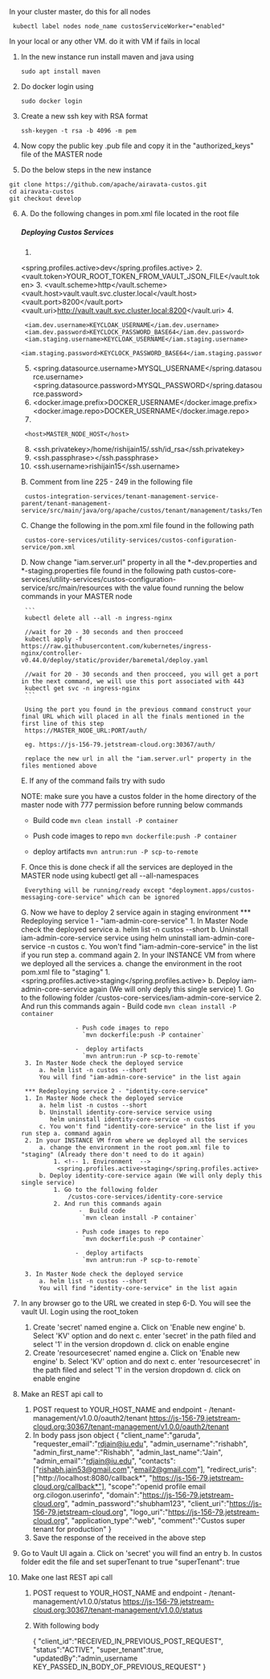 In your cluster master, do this for all nodes

` kubectl label nodes node_name custosServiceWorker="enabled"`


In your local or any other VM. do it with VM if fails in local
1. In the new instance run install maven and java using
    
    ```
    sudo apt install maven
    ```

2. Do docker login using 
    
    ```
    sudo docker login
    ```

3. Create a new ssh key with RSA format

    ```
    ssh-keygen -t rsa -b 4096 -m pem
    ```

4. Now copy the public key .pub file and copy it in the "authorized_keys" file of the MASTER node

5. Do the below steps in the new instance
    
```
git clone https://github.com/apache/airavata-custos.git
cd airavata-custos
git checkout develop
```

6. 
   A. Do the following changes in pom.xml file located in the root file

    ##### Deploying Custos Services
    1. <!-- 1. Environment  -->
    <spring.profiles.active>dev</spring.profiles.active>
    2.  <!-- 2. Vault root_token -->
        <vault.token>YOUR_ROOT_TOKEN_FROM_VAULT_JSON_FILE</vault.token>
    3.  <!-- 3. Below values are static-->
        <vault.scheme>http</vault.scheme>
        <vault.host>vault.vault.svc.cluster.local</vault.host>
        <vault.port>8200</vault.port>
        <vault.uri>http://vault.vault.svc.cluster.local:8200</vault.uri>
    4. <!-- 4. keycloak credentials --> 
    <!-- KEYCLOCK_PASSWORD can be found from the command while deploying keycloak  -->
    <!-- BASE64 format only -->
        <iam.dev.username>KEYCLOAK_USERNAME</iam.dev.username>
        <iam.dev.password>KEYCLOCK_PASSWORD_BASE64</iam.dev.password>
        <iam.staging.username>KEYCLOAK_USERNAME</iam.staging.username>
        <iam.staging.password>KEYCLOCK_PASSWORD_BASE64</iam.staging.password>
    5. <!-- 5. MySQL credentials -->
        <!-- Found while deploying MYSQL -->
        <spring.datasource.username>MYSQL_USERNAME</spring.datasource.username>
        <spring.datasource.password>MYSQL_PASSWORD</spring.datasource.password>
    6. <!-- 6. Docker username - add username to both the fields -->
        <!-- Same username which you logged in, in the above steps -->
        <docker.image.prefix>DOCKER_USERNAME</docker.image.prefix>
        <docker.image.repo>DOCKER_USERNAME</docker.image.repo>
    7. <!-- 7. Hostname (Master node) -->
    <!-- js-156-79.jetstream-cloud.org -->
        <host>MASTER_NODE_HOST</host>
    8. <!-- 8. Private key path generated in RSA format -->
        <!-- ssh-keygen -t rsa -b 4096 -m pem  -->
        <!-- Path in this instance -->
        <ssh.privatekey>/home/rishijain15/.ssh/id_rsa</ssh.privatekey>
    9. <!-- 9. Empty below parameter -->
        <ssh.passphrase></ssh.passphrase>
    10. <!-- 10.. Username of master node -->
        <ssh.username>rishijain15</ssh.username>

    B. Comment from line 225 - 249 in the following file

        custos-integration-services/tenant-management-service-parent/tenant-management-service/src/main/java/org/apache/custos/tenant/management/tasks/TenantActivationTask.java

    C. Change the following in the pom.xml file found in the following path

        custos-core-services/utility-services/custos-configuration-service/pom.xml

    D. Now change "iam.server.url" property in all the *-dev.properties and *-staging.properties file found in the following path
        custos-core-services/utility-services/custos-configuration-service/src/main/resources
       with the value found running the below commands in your MASTER node

        ```
        kubectl delete all --all -n ingress-nginx

        //wait for 20 - 30 seconds and then procceed
        kubectl apply -f https://raw.githubusercontent.com/kubernetes/ingress-nginx/controller-v0.44.0/deploy/static/provider/baremetal/deploy.yaml

        //wait for 20 - 30 seconds and then procceed, you will get a port in the next command, we will use this port associated with 443
        kubectl get svc -n ingress-nginx
        ```

        Using the port you found in the previous command construct your final URL which will placed in all the finals mentioned in the first line of this step
        https://MASTER_NODE_URL:PORT/auth/

        eg. https://js-156-79.jetstream-cloud.org:30367/auth/

        replace the new url in all the "iam.server.url" property in the files mentioned above


    E. If any of the command fails try with sudo 
   
    NOTE: make sure you have a custos folder in the home directory of the master node with 777 permission before running below commands

    -  Build code
        `mvn clean install -P container`

    - Push code images to repo
       `mvn dockerfile:push -P container`

    -  deploy artifacts
       `mvn antrun:run -P scp-to-remote`

    F. Once this is done check if all the services are deployed in the MASTER node using 
        kubectl get all --all-namespaces

        Everything will be running/ready except "deployment.apps/custos-messaging-core-service" which can be ignored           
        
    G. Now we have to deploy 2 service again in staging environment
        *** Redeploying service 1 - "iam-admin-core-service"
        1. In Master Node check the deployed service
            a. helm list -n custos --short 
            b. Uninstall iam-admin-core-service service using
               helm uninstall iam-admin-core-service -n custos
            c. You won't find "iam-admin-core-service" in the list if you run step a. command again
        2. In your INSTANCE VM from where we deployed all the services 
            a. change the environment in the root pom.xml file to "staging"
                1. <!-- 1. Environment  -->
                 <spring.profiles.active>staging</spring.profiles.active>
            b. Deploy iam-admin-core-service again (We will only deply this single service)
                1. Go to the following folder
                    /custos-core-services/iam-admin-core-service
                2. And run this commands again 
                       -  Build code
                        `mvn clean install -P container`

                      - Push code images to repo
                        `mvn dockerfile:push -P container`

                      -  deploy artifacts
                        `mvn antrun:run -P scp-to-remote`
        3. In Master Node check the deployed service
            a. helm list -n custos --short 
            You will find "iam-admin-core-service" in the list again

        *** Redeploying service 2 - "identity-core-service"
        1. In Master Node check the deployed service
            a. helm list -n custos --short 
            b. Uninstall identity-core-service service using
               helm uninstall identity-core-service -n custos
            c. You won't find "identity-core-service" in the list if you run step a. command again
        2. In your INSTANCE VM from where we deployed all the services 
            a. change the environment in the root pom.xml file to "staging" (Already there don't need to do it again)
                1. <!-- 1. Environment  -->
                 <spring.profiles.active>staging</spring.profiles.active>
            b. Deploy identity-core-service again (We will only deply this single service)
                1. Go to the following folder
                    /custos-core-services/identity-core-service
                2. And run this commands again 
                       -  Build code
                        `mvn clean install -P container`

                      - Push code images to repo
                        `mvn dockerfile:push -P container`

                      -  deploy artifacts
                        `mvn antrun:run -P scp-to-remote`

        3. In Master Node check the deployed service
            a. helm list -n custos --short 
            You will find "identity-core-service" in the list again

7. In any browser go to the URL we created in step 6-D. You will see the vault UI. Login using the root_token
    1. Create 'secret' named engine
        a. Click on 'Enable new engine'
        b. Select 'KV' option and do next 
        c. enter 'secret' in the path filed and select '1' in the version dropdown 
        d. click on enable engine
    2. Create 'resourcesecret' named engine
        a. Click on 'Enable new engine'
        b. Select 'KV' option and do next 
        c. enter 'resourcesecret' in the path filed and select '1' in the version dropdown 
        d. click on enable engine

8. Make an REST api call to 
    1. POST request to YOUR_HOST_NAME and endpoint - /tenant-management/v1.0.0/oauth2/tenant
    https://js-156-79.jetstream-cloud.org:30367/tenant-management/v1.0.0/oauth2/tenant
    2. In body pass json object
        {
            "client_name":"garuda",
            "requester_email":"rdjain@iu.edu",
            "admin_username":"rishabh",
            "admin_first_name":"Rishabh",
            "admin_last_name":"Jain",
            "admin_email":"rdjain@iu.edu",
            "contacts":["rishabh.jain53@gmail.com","email2@gmail.com"],
            "redirect_uris":["http://localhost:8080/callback*",
            "https://js-156-79.jetstream-cloud.org/callback*"],
            "scope":"openid profile email org.cilogon.userinfo",
            "domain":"https://js-156-79.jetstream-cloud.org",
            "admin_password":"shubham123",
            "client_uri":"https://js-156-79.jetstream-cloud.org",
            "logo_uri":"https://js-156-79.jetstream-cloud.org",
            "application_type":"web",
            "comment":"Custos super tenant for production"
        }
    3. Save the response of the received in the above step
   
9. Go to Vault UI again 
    a. Click on 'secret' you will find an entry 
    b. In custos folder edit the file and set superTenant to true
         "superTenant": true

10. Make one last REST api call
    1. POST request to YOUR_HOST_NAME and endpoint - /tenant-management/v1.0.0/status
         https://js-156-79.jetstream-cloud.org:30367/tenant-management/v1.0.0/status 
    2. With following body 

        {
        "client_id":"RECEIVED_IN_PREVIOUS_POST_REQUEST",
        "status":"ACTIVE",
        "super_tenant":true,
        "updatedBy":"admin_username   KEY_PASSED_IN_BODY_OF_PREVIOUS_REQUEST"
        }
